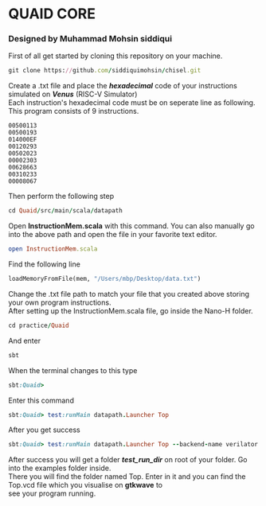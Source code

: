 # QUAID CORE
### Designed by Muhammad Mohsin siddiqui
First of all get started by cloning this repository on your machine.  
```ruby
git clone https://github.com/siddiquimohsin/chisel.git
```
Create a .txt file and place the ***hexadecimal*** code of your instructions simulated on ***Venus*** (RISC-V Simulator)\
Each instruction's hexadecimal code must be on seperate line as following. This program consists of 9 instructions.
```
00500113
00500193
014000EF
00120293
00502023
00002303
00628663
00310233
00008067
```
Then perform the following step
```ruby
cd Quaid/src/main/scala/datapath
```
Open **InstructionMem.scala** with this command. You can also manually go into the above path and open the file in your favorite text editor.
```ruby
open InstructionMem.scala
```
Find the following line
``` python
loadMemoryFromFile(mem, "/Users/mbp/Desktop/data.txt")
```
Change the .txt file path to match your file that you created above storing your own program instructions.\
After setting up the InstructionMem.scala file, go inside the Nano-H folder.
```ruby
cd practice/Quaid
```
And enter
```ruby
sbt
```
When the terminal changes to this type
```ruby
sbt:Quaid>
```
Enter this command
```ruby
sbt:Quaid> test:runMain datapath.Launcher Top
```
After you get success
```ruby
sbt:Quaid> test:runMain datapath.Launcher Top --backend-name verilator
```
After success you will get a folder ***test_run_dir*** on root of your folder. Go into the examples folder inside.\
There you will find the folder named Top. Enter in it and you can find the Top.vcd file which you visualise on **gtkwave** to\
see your program running.
